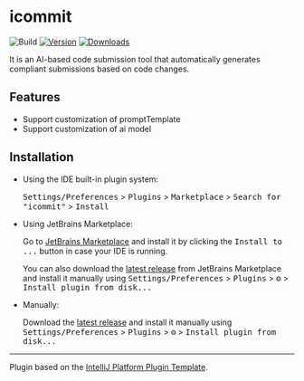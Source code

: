 # icommit

![Build](https://github.com/suj1e/icommit/workflows/Build/badge.svg)
[![Version](https://img.shields.io/jetbrains/plugin/v/28406-icommit.svg)](https://plugins.jetbrains.com/plugin/28406-icommit)
[![Downloads](https://img.shields.io/jetbrains/plugin/d/28406-icommit.svg)](https://plugins.jetbrains.com/plugin/28406-icommit)

<!-- Plugin description -->
It is an AI-based code submission tool that automatically generates compliant submissions based on code changes.

## Features
- Support customization of promptTemplate
- Support customization of ai model

<!-- Plugin description end -->

## Installation

- Using the IDE built-in plugin system:
  
  <kbd>Settings/Preferences</kbd> > <kbd>Plugins</kbd> > <kbd>Marketplace</kbd> > <kbd>Search for "icommit"</kbd> >
  <kbd>Install</kbd>
  
- Using JetBrains Marketplace:

  Go to [JetBrains Marketplace](https://plugins.jetbrains.com/plugin/MARKETPLACE_ID) and install it by clicking the <kbd>Install to ...</kbd> button in case your IDE is running.

  You can also download the [latest release](https://plugins.jetbrains.com/plugin/MARKETPLACE_ID/versions) from JetBrains Marketplace and install it manually using
  <kbd>Settings/Preferences</kbd> > <kbd>Plugins</kbd> > <kbd>⚙️</kbd> > <kbd>Install plugin from disk...</kbd>

- Manually:

  Download the [latest release](https://github.com/suj1e/icommit/releases/latest) and install it manually using
  <kbd>Settings/Preferences</kbd> > <kbd>Plugins</kbd> > <kbd>⚙️</kbd> > <kbd>Install plugin from disk...</kbd>


---
Plugin based on the [IntelliJ Platform Plugin Template][template].

[template]: https://github.com/JetBrains/intellij-platform-plugin-template
[docs:plugin-description]: https://plugins.jetbrains.com/docs/intellij/plugin-user-experience.html#plugin-description-and-presentation
